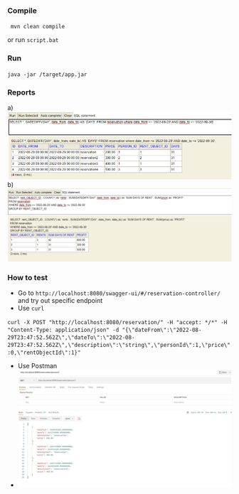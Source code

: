 
### Compile
` mvn clean compile`

or run `script.bat`

### Run
`java -jar /target/app.jar`

### Reports
a)
![Raport_A](raport_a.PNG)
b)
![Raport_B](raport_b.PNG)


### How to test
* Go to `http://localhost:8080/swagger-ui/#/reservation-controller/` and try out specific endpoint
* Use `curl`

``curl -X POST "http://localhost:8080/reservation/" -H "accept: */*" -H "Content-Type: application/json" -d "{\"dateFrom\":\"2022-08-29T23:47:52.562Z\",\"dateTo\":\"2022-08-29T23:47:52.562Z\",\"description\":\"string\",\"personId\":1,\"price\":0,\"rentObjectId\":1}"``
* Use Postman 
* ![Raport_B](postman.PNG)